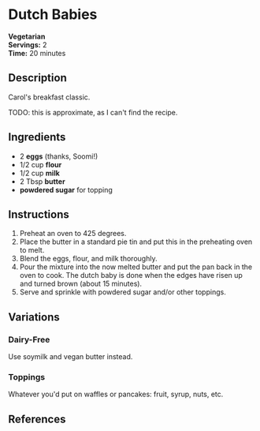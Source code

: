 # Dutch Babies

**Vegetarian**  
**Servings:** 2  
**Time:** 20 minutes

## Description

Carol's breakfast classic.

TODO: this is approximate, as I can't find the recipe.

## Ingredients

- 2 **eggs** (thanks, Soomi!)
- 1/2 cup **flour**
- 1/2 cup **milk**
- 2 Tbsp **butter**
- **powdered sugar** for topping

## Instructions

1. Preheat an oven to 425 degrees.
2. Place the butter in a standard pie tin and put this in the preheating oven to melt.
3. Blend the eggs, flour, and milk thoroughly.
4. Pour the mixture into the now melted butter and put the pan back in the oven to cook. The dutch baby is done when the edges have risen up and turned brown (about 15 minutes).
5. Serve and sprinkle with powdered sugar and/or other toppings.

## Variations

### Dairy-Free

Use soymilk and vegan butter instead.

### Toppings

Whatever you'd put on waffles or pancakes: fruit, syrup, nuts, etc.

## References
